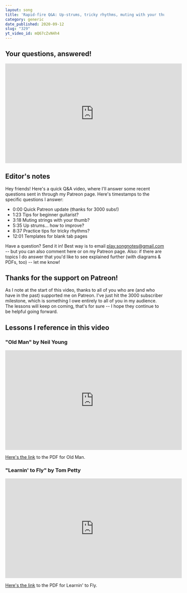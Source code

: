```yaml
---
layout: song
title: 'Rapid-fire Q&A: Up-strums, tricky rhythms, muting with your thumb, and more'
category: generic
date_published: 2020-09-12
slug: "329"
yt_video_id: mQ67cZvN4h4
---
```


<!-- patreon_lesson_available: true
patreon_lesson_url: https://www.patreon.com/posts/41023187 -->

## Your questions, answered!

<iframe width="560" height="315" src="https://www.youtube.com/embed/mQ67cZvN4h4" frameborder="0" allow="accelerometer; autoplay; encrypted-media; gyroscope; picture-in-picture" allowfullscreen></iframe>

## Editor's notes

Hey friends! Here's a quick Q&A video, where I'll answer some recent questions sent in through my Patreon page. Here's timestamps to the specific questions I answer:

- 0:00 Quick Patreon update (thanks for 3000 subs!)
- 1:23 Tips for beginner guitarist?
- 3:18 Muting strings with your thumb?
- 5:35 Up strums... how to improve?
- 8:37 Practice tips for tricky rhythms?
- 12:01 Templates for blank tab pages

Have a question? Send it in! Best way is to email play.songnotes@gmail.com -- but you can also comment here or on my Patreon page. Also: if there are topics I do answer that you'd like to see explained further (with diagrams & PDFs, too) -- let me know!

## Thanks for the support on Patreon!

As I note at the start of this video, thanks to all of you who are (and who have in the past) supported me on Patreon. I've just hit the 3000 subscriber milestone, which is something I owe entirely to all of you in my audience. The lessons will keep on coming, that's for sure -- I hope they continue to be helpful going forward.

## Lessons I reference in this video

### "Old Man" by Neil Young

<iframe width="560" height="315" src="https://www.youtube.com/embed/RYUD3wHVZXE" frameborder="0" allow="accelerometer; autoplay; encrypted-media; gyroscope; picture-in-picture" allowfullscreen></iframe>

[Here's the link](https://playsongnotes.com/lessons/328/) to the PDF for Old Man.

### "Learnin' to Fly" by Tom Petty

<iframe width="560" height="315" src="https://www.youtube.com/embed/lanqZZq1oPg?showinfo=0" frameborder="0" allowfullscreen></iframe><br />

[Here's the link](https://playsongnotes.com/lessons/108/) to the PDF for Learnin' to Fly.
